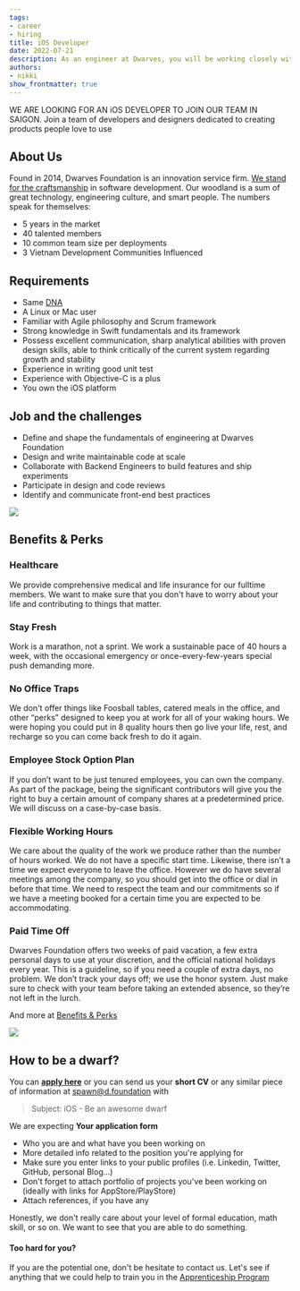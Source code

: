 ```yaml
---
tags: 
- career
- hiring
title: iOS Developer
date: 2022-07-21
description: As an engineer at Dwarves, you will be working closely with a team of talented, kind people and working directly with our clients. There is a lot of freedom to contribute to the quality of the project and improve, or prove yourself
authors: 
- nikki
show_frontmatter: true
---
```


WE ARE LOOKING FOR AN iOS DEVELOPER TO JOIN OUR TEAM IN SAIGON. Join a team of developers and designers dedicated to creating products people love to use

## About Us
Found in 2014, Dwarves Foundation is an innovation service firm. [We stand for the craftsmanship]() in software development. Our woodland is a sum of great technology, engineering culture, and smart people. The numbers speak for themselves:

* 5 years in the market
* 40 talented members
* 10 common team size per deployments
* 3 Vietnam Development Communities Influenced

## Requirements
* Same [DNA]()
* A Linux or Mac user
* Familiar with Agile philosophy and Scrum framework
* Strong knowledge in Swift fundamentals and its framework
* Possess excellent communication, sharp analytical abilities with proven design skills, able to think critically of the current system regarding growth and stability
* Experience in writing good unit test
* Experience with Objective-C is a plus
* You own the iOS platform

## Job and the challenges
* Define and shape the fundamentals of engineering at Dwarves Foundation
* Design and write maintainable code at scale
* Collaborate with Backend Engineers to build features and ship experiments
* Participate in design and code reviews
* Identify and communicate front-end best practices

![](assets/process.png)

## Benefits & Perks
### Healthcare
We provide comprehensive medical and life insurance for our fulltime members. We want to make sure that you don't have to worry about your life and contributing to things that matter.

### Stay Fresh
Work is a marathon, not a sprint. We work a sustainable pace of 40 hours a week, with the occasional emergency or once-every-few-years special push demanding more.

### No Office Traps
We don't offer things like Foosball tables, catered meals in the office, and other “perks” designed to keep you at work for all of your waking hours. We were hoping you could put in 8 quality hours then go live your life, rest, and recharge so you can come back fresh to do it again.

### Employee Stock Option Plan
If you don’t want to be just tenured employees, you can own the company. As part of the package, being the significant contributors will give you the right to buy a certain amount of company shares at a predetermined price. We will discuss on a case-by-case basis.

### Flexible Working Hours
We care about the quality of the work we produce rather than the number of hours worked. We do not have a specific start time. Likewise, there isn’t a time we expect everyone to leave the office. However we do have several meetings among the company, so you should get into the office or dial in before that time. We need to respect the team and our commitments so if we have a meeting booked for a certain time you are expected to be accommodating. 

### Paid Time Off
Dwarves Foundation offers two weeks of paid vacation, a few extra personal days to use at your discretion, and the official national holidays every year. This is a guideline, so if you need a couple of extra days, no problem. We don’t track your days off; we use the honor system. Just make sure to check with your team before taking an extended absence, so they’re not left in the lurch.

And more at [Benefits & Perks]()

![](assets/team.png)

## How to be a dwarf?
You can [**apply here**](https://dwarves.careers/jobs/software-engineer-ios--dwarves-foundation--saigon/) or you can send us your **short CV** or any similar piece of information at [spawn@d.foundation](mailtospawnd.foundation) with 

 > 
 > Subject: iOS - Be an awesome dwarf

We are expecting **Your application form**

* Who you are and what have you been working on
* More detailed info related to the position you're applying for
* Make sure you enter links to your public profiles (i.e. Linkedin, Twitter, GitHub, personal Blog...)
* Don't forget to attach portfolio of projects you've been working on (ideally with links for AppStore/PlayStore)
* Attach references, if you have any

Honestly, we don't really care about your level of formal education, math skill, or so on. We want to see that you are able to do something.

#### Too hard for you?
If you are the potential one, don't be hesitate to contact us. Let's see if anything that we could help to train you in the [Apprenticeship Program]()
